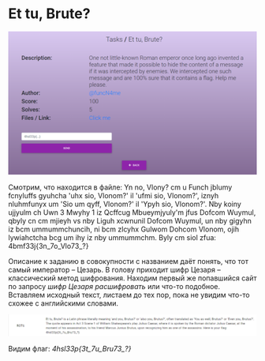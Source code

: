 # Et tu, Brute?

![Task](img/view_task.png)

Смотрим, что находится в файле: Yn no, Vlony? cm u Funch jblumy fcnyluffs gyuhcha 'uhx sio, Vlonom?' il 'ufmi sio, Vlonom?', iznyh nluhmfunyx um 'Sio um qyff, Vlonom?' il 'Ypyh sio, Vlonom?'. Nby koiny ujjyulm ch Uwn 3 Mwyhy 1 iz Qcffcug Mbueymjyuly'm jfus Dofcom Wuymul, qbyly cn cm mjieyh vs nby Liguh xcwnunil Dofcom Wuymul, un nby gigyhn iz bcm ummummchuncih, ni bcm zlcyhx Gulwom Dohcom Vlonom, ojih lywiahctcha bcg um ihy iz nby ummummchm. Byly cm siol zfua: 4bmf33j{3n_7o_Vlo73_?}

Описание к заданию в совокупности с названием даёт понять, что тот самый император – Цезарь. В голову приходит шифр Цезаря – классический метод шифрования. Находим первый же попавшийся сайт по запросу *шифр Цезаря расшифровать* или что-то подобное. Вставляем исходный текст, листаем до тех пор, пока не увидим что-то схожее с английскими словами.

![Task](img/view_task1.png)

Видим флаг: *4hsl33p{3t_7u_Bru73_?}*
